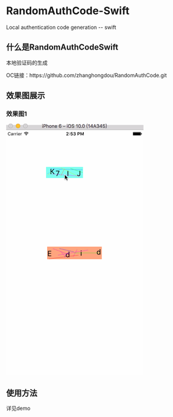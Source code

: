 # RandomAuthCode-Swift
Local authentication code generation -- swift

<html>
<body>
<h2>什么是RandomAuthCodeSwift</h2>
<p>本地验证码的生成</p>
<p>OC链接：https://github.com/zhanghongdou/RandomAuthCode.git</p>
<h2>效果图展示</h2>

<h3>效果图1</h3>
<p><img src="Picture/RandomAuthCode.gif"/></p>


<h2>使用方法</h2>
<p>详见demo</p>
</body>

</html>